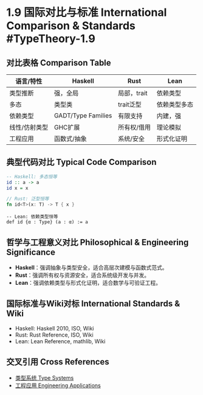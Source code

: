 # 1.9 国际对比与标准 International Comparison & Standards #TypeTheory-1.9

## 对比表格 Comparison Table

| 语言/特性 | Haskell | Rust | Lean |
|-----------|---------|------|------|
| 类型推断  | 强，全局 | 局部，trait | 依赖类型 |
| 多态      | 类型类  | trait泛型   | 依赖类型多态 |
| 依赖类型  | GADT/Type Families | 有限支持 | 内建，强 |
| 线性/仿射类型 | GHC扩展 | 所有权/借用 | 理论模拟 |
| 工程应用  | 函数式/抽象 | 系统/安全 | 形式化证明 |

## 典型代码对比 Typical Code Comparison

```haskell
-- Haskell: 多态恒等
id :: a -> a
id x = x
```

```rust
// Rust: 泛型恒等
fn id<T>(x: T) -> T { x }
```

```lean
-- Lean: 依赖类型恒等
def id {α : Type} (a : α) := a
```

## 哲学与工程意义对比 Philosophical & Engineering Significance

- **Haskell**：强调抽象与类型安全，适合高层次建模与函数式范式。
- **Rust**：强调所有权与资源安全，适合系统级开发与并发。
- **Lean**：强调依赖类型与形式化证明，适合数学与可验证工程。

## 国际标准与Wiki对标 International Standards & Wiki

- Haskell: Haskell 2010, ISO, Wiki
- Rust: Rust Reference, ISO, Wiki
- Lean: Lean Reference, mathlib, Wiki

## 交叉引用 Cross References

- [类型系统 Type Systems](../TypeSystems/README.md)
- [工程应用 Engineering Applications](../EngineeringApplications/README.md)
